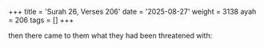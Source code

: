 +++
title = 'Surah 26, Verses 206'
date = '2025-08-27'
weight = 3138
ayah = 206
tags = []
+++

then there came to them what they had been threatened with: